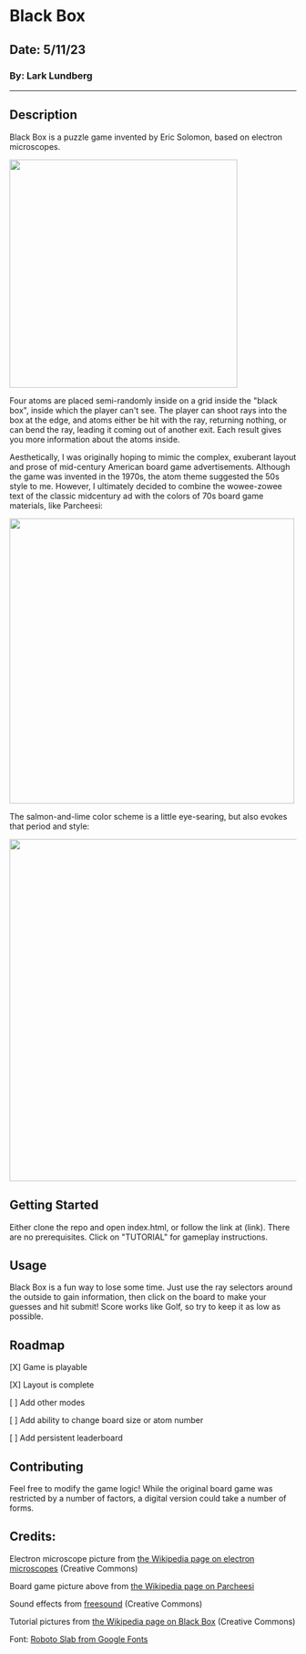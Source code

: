 # Black Box

## Date: 5/11/23

### By: Lark Lundberg

---

## Description

Black Box is a puzzle game invented by Eric Solomon, based on electron microscopes.

<img src="https://upload.wikimedia.org/wikipedia/commons/c/c5/Electron_Microscope.jpg" height="400">

Four atoms are placed semi-randomly inside on a grid inside the "black box", inside which the player can't see. The player can shoot rays into the box at the edge, and atoms either be hit with the ray, returning nothing, or can bend the ray, leading it coming out of another exit. Each result gives you more information about the atoms inside.

Aesthetically, I was originally hoping to mimic the complex, exuberant layout and prose of mid-century American board game advertisements. Although the game was invented in the 1970s, the atom theme suggested the 50s style to me. However, I ultimately decided to combine the wowee-zowee text of the classic midcentury ad with the colors of 70s board game materials, like Parcheesi:

<img src="https://upload.wikimedia.org/wikipedia/commons/thumb/9/98/Parcheesi-board.jpg/1920px-Parcheesi-board.jpg" height="500">

The salmon-and-lime color scheme is a little eye-searing, but also evokes that period and style:

<img src="https://i.imgur.com/JKUskQh.png" height="600">

## Getting Started

Either clone the repo and open index.html, or follow the link at (link). There are no prerequisites. Click on "TUTORIAL" for gameplay instructions.

## Usage

Black Box is a fun way to lose some time. Just use the ray selectors around the outside to gain information, then click on the board to make your guesses and hit submit! Score works like Golf, so try to keep it as low as possible.

## Roadmap

[X] Game is playable

[X] Layout is complete

[ ] Add other modes

[ ] Add ability to change board size or atom number

[ ] Add persistent leaderboard

## Contributing

Feel free to modify the game logic! While the original board game was restricted by a number of factors, a digital version could take a number of forms.

## Credits:

Electron microscope picture from [the Wikipedia page on electron microscopes](https://www.bionicdisco.com/wp-content/uploads/2014/11/Parker_Brothers_Code_Name_Sector_Popular_Mechanics_November_1978.jpg) (Creative Commons)

Board game picture above from [the Wikipedia page on Parcheesi](https://upload.wikimedia.org/wikipedia/commons/thumb/9/98/Parcheesi-board.jpg/1920px-Parcheesi-board.jpg)

Sound effects from [freesound](https://freesound.org/) (Creative Commons)

Tutorial pictures from [the Wikipedia page on Black Box](<https://en.wikipedia.org/wiki/Black_Box_(game)>) (Creative Commons)

Font: [Roboto Slab from Google Fonts](https://fonts.google.com/specimen/Roboto+Slab)
